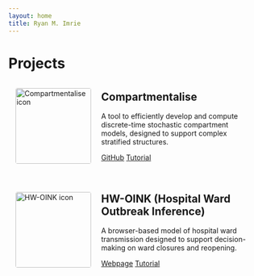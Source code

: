 ```yaml
---
layout: home
title: Ryan M. Imrie
---
```


# Projects

<div class="project-card" style="display: flex; align-items: center; margin-bottom: 2em; padding: 1em;">
  <img src="{{ site.baseurl }}/assets/images/Icon_compartmentalise.jpg" alt="Compartmentalise icon" style="width: 150px; height: auto; border-radius: 4px; margin-right: 20px;">
  <div>
    <h2 style="margin-top: 0; overflow-wrap: break-word;">Compartmentalise</h2>
    <p>A tool to efficiently develop and compute discrete-time stochastic compartment models, designed to support complex stratified structures.</p>
    <a href="/compartmentalise" class="project-button">GitHub</a>
    <a href="/tutorials/compartmentalise" class="project-button-secondary">Tutorial</a>
  </div>
</div>


<div class="project-card" style="display: flex; align-items: center; margin-bottom: 2em; padding: 1em;">
  <img src="{{ site.baseurl }}/assets/images/Icon_HWOINK.jpg" alt="HW-OINK icon" style="width: 150px; height: auto; border-radius: 4px; margin-right: 20px;">
  <div>
    <h2 style="margin-top: 0;">HW-OINK (Hospital Ward Outbreak Inference)</h2>
    <p>A browser-based model of hospital ward transmission designed to support decision-making on ward closures and reopening.</p>
    <a href="/oink/hw" class="project-button">Webpage</a>
    <a href="/tutorials/hwoink" class="project-button-secondary">Tutorial</a>
  </div>
</div>

